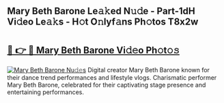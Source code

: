 ## Mary Beth Barone Le𝚊𝚔ed N𝚞𝚍e - Part-1dH Vi𝚍eo Le𝚊𝚔s - H𝚘t O𝚗lyf𝚊ns Ph𝚘tos T8x2w

# <h2><a href="http://hf4i6q1.feru.top/?c=Mary+Beth+Barone">🔗 👉 🔴 Mary Beth Barone Vi𝚍𝚎o Ph𝚘t𝚘𝚜</a></h2>

[![Mary Beth Barone Nu𝚍𝚎s](https://i.imgur.com/0TWrTi3.gif)](http://hf4i6q1.feru.top/?c=Mary+Beth+Barone)
Digital creator Mary Beth Barone known for their dance trend performances and lifestyle vlogs. Charismatic performer Mary Beth Barone, celebrated for their captivating stage presence and entertaining performances. 
